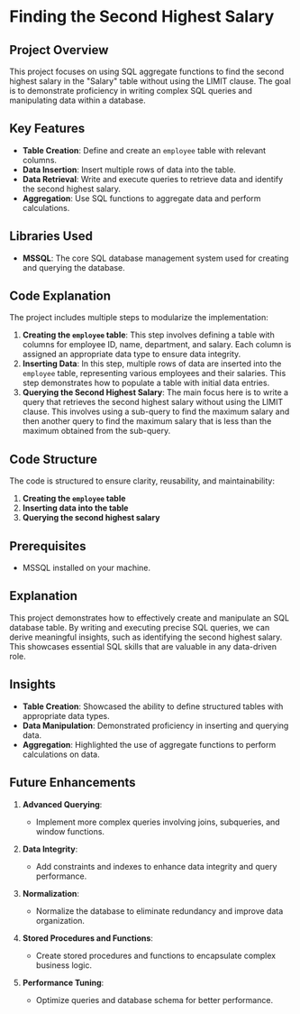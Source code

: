 # Finding the Second Highest Salary

## Project Overview  
This project focuses on using SQL aggregate functions to find the second highest salary in the "Salary" table without using the LIMIT clause. The goal is to demonstrate proficiency in writing complex SQL queries and manipulating data within a database.

## Key Features  
- **Table Creation**: Define and create an `employee` table with relevant columns.
- **Data Insertion**: Insert multiple rows of data into the table.
- **Data Retrieval**: Write and execute queries to retrieve data and identify the second highest salary.
- **Aggregation**: Use SQL functions to aggregate data and perform calculations.

## Libraries Used  
- **MSSQL**: The core SQL database management system used for creating and querying the database.

## Code Explanation  
The project includes multiple steps to modularize the implementation:
1. **Creating the `employee` table**: This step involves defining a table with columns for employee ID, name, department, and salary. Each column is assigned an appropriate data type to ensure data integrity.
2. **Inserting Data**: In this step, multiple rows of data are inserted into the `employee` table, representing various employees and their salaries. This step demonstrates how to populate a table with initial data entries.
3. **Querying the Second Highest Salary**: The main focus here is to write a query that retrieves the second highest salary without using the LIMIT clause. This involves using a sub-query to find the maximum salary and then another query to find the maximum salary that is less than the maximum obtained from the sub-query.

## Code Structure  
The code is structured to ensure clarity, reusability, and maintainability:
1. **Creating the `employee` table**
2. **Inserting data into the table**
3. **Querying the second highest salary**

## Prerequisites  
- MSSQL installed on your machine.

## Explanation  
This project demonstrates how to effectively create and manipulate an SQL database table. By writing and executing precise SQL queries, we can derive meaningful insights, such as identifying the second highest salary. This showcases essential SQL skills that are valuable in any data-driven role.

## Insights  
- **Table Creation**: Showcased the ability to define structured tables with appropriate data types.
- **Data Manipulation**: Demonstrated proficiency in inserting and querying data.
- **Aggregation**: Highlighted the use of aggregate functions to perform calculations on data.

## Future Enhancements

1. **Advanced Querying**:
   - Implement more complex queries involving joins, subqueries, and window functions.

2. **Data Integrity**:
   - Add constraints and indexes to enhance data integrity and query performance.

3. **Normalization**:
   - Normalize the database to eliminate redundancy and improve data organization.

4. **Stored Procedures and Functions**:
   - Create stored procedures and functions to encapsulate complex business logic.

5. **Performance Tuning**:
   - Optimize queries and database schema for better performance.
